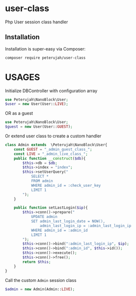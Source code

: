 # user-class
Php User session class handler

## Installation

Installation is super-easy via Composer:
```md
composer require peterujah/user-class
```

# USAGES

Initialize DBController with configuration array

```php
use Peterujah\NanoBlock\User;
$user = new User(User::LIVE);
```

OR as a guest

```php
use Peterujah\NanoBlock\User;
$guest = new User(User::GUEST);
```

Or extend user class to create a custom handler
```php
class Admin extends  \Peterujah\NanoBlock\User{
    const GUEST = "_admin_guest_class_";
    const LIVE = "_admin_live_class_";
    public function __construct($db){
        $this->db = $db;
        $this->index = "index";
        $this->setUserQuery("
            SELECT *
            FROM admin 
            WHERE admin_id = :check_user_key
            LIMIT 1
        ");
    }

    public function setLastLogin($ip){
        $this->conn()->prepare("
            UPDATE admin
            SET admin_last_login_date = NOW(),
                admin_last_login_ip = :admin_last_login_ip  
            WHERE admin_id = :admin_id
            LIMIT 1
        ");
        $this->conn()->bind(":admin_last_login_ip", $ip);
        $this->conn()->bind(":admin_id", $this->id());
        $this->conn()->execute();		
        $this->conn()->free();
        return $this;
    }
}
```

Call the custom `Admin` session class
```php
$admin = new Admin(Admin::LIVE);
```
